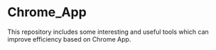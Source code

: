 # Chrome_App
This repository includes some interesting and useful tools which can improve efficiency based on Chrome App.
